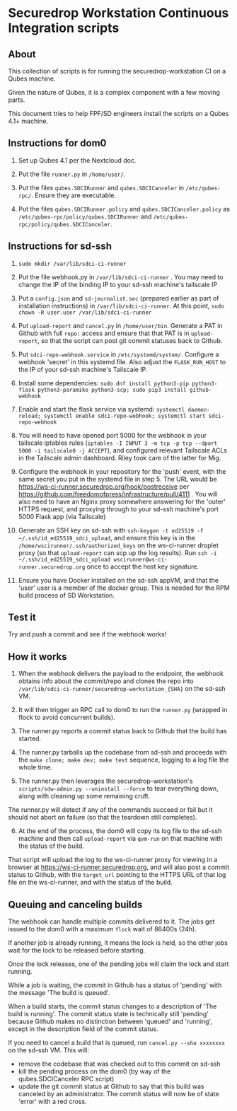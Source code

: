 # Securedrop Workstation Continuous Integration scripts

## About

This collection of scripts is for running the securedrop-workstation CI on a Qubes machine.

Given the nature of Qubes, it is a complex component with a few moving parts.

This document tries to help FPF/SD engineers install the scripts on a Qubes 4.1+ machine.

## Instructions for dom0

1. Set up Qubes 4.1 per the Nextcloud doc.

2. Put the file `runner.py` in `/home/user/`.

3. Put the files `qubes.SDCIRunner` and `qubes.SDCICanceler` in `/etc/qubes-rpc/`. Ensure they are executable.

4. Put the files `qubes.SDCIRunner.policy` and `qubes.SDCICanceler.policy` as `/etc/qubes-rpc/policy/qubes.SDCIRunner` and `/etc/qubes-rpc/policy/qubes.SDCICanceler`.


## Instructions for sd-ssh

1. `sudo mkdir /var/lib/sdci-ci-runner`

2. Put the file webhook.py in `/var/lib/sdci-ci-runner` . You may need to change the IP of the binding IP to your sd-ssh machine's tailscale IP

3. Put a `config.json` and `sd-journalist.sec` (prepared earlier as part of installation instructions) in `/var/lib/sdci-ci-runner`. At this point, `sudo chown -R user.user /var/lib/sdci-ci-runner`

4. Put `upload-report` and `cancel.py` in `/home/user/bin`. Generate a PAT in Github with full `repo:` access and ensure that that PAT is in `upload-report`, so that the script can post git commit statuses back to Github.

5. Put `sdci-repo-webhook.service` in `/etc/systemd/system/`. Configure a webhook 'secret' in this systemd file. Also adjust the `FLASK_RUN_HOST` to the IP of your sd-ssh machine's Tailscale IP.

6. Install some dependencies: `sudo dnf install python3-pip python3-flask python3-paramiko python3-scp; sudo pip3 install github-webhook`

7. Enable and start the flask service via systemd: `systemctl daemon-reload; systemctl enable sdci-repo-webhook; systemctl start sdci-repo-webhook`

8. You will need to have opened port 5000 for the webhook in your tailscale iptables rules (`iptables -I INPUT 3 -m tcp -p tcp --dport 5000 -i tailscale0 -j ACCEPT`), and configured relevant Tailscale ACLs in the Tailscale admin dashboard. Riley took care of the latter for Mig.

9. Configure the webhook in your repository for the 'push' event, with the same secret you put in the systemd file in step 5. The URL would be https://ws-ci-runner.securedrop.org/hook/postreceive per https://github.com/freedomofpress/infrastructure/pull/4111 . You will also need to have an Nginx proxy somewhere answering for the 'outer' HTTPS request, and proxying through to your sd-ssh machine's port 5000 Flask app (via Tailscale)

10. Generate an SSH key on sd-ssh with `ssh-keygen -t ed25519 -f ~/.ssh/id_ed25519_sdci_upload`, and ensure this key is in the `/home/wscirunner/.ssh/authorized_keys` on the ws-ci-runner droplet proxy (so that `upload-report` can scp up the log results). Run `ssh -i ~/.ssh/id_ed25519_sdci_upload wscirunner@ws-ci-runner.securedrop.org` once to accept the host key signature.

11. Ensure you have Docker installed on the sd-ssh appVM, and that the 'user' user is a member of the docker group. This is needed for the RPM build process of SD Workstation.


## Test it

Try and push a commit and see if the webhook works!


## How it works

1. When the webhook delivers the payload to the endpoint, the webhook obtains info about the commit/repo and clones the repo into `/var/lib/sdci-ci-runner/securedrop-workstation_{SHA}` on the sd-ssh VM.

2. It will then trigger an RPC call to dom0 to run the `runner.py` (wrapped in flock to avoid concurrent builds).

3. The runner.py reports a commit status back to Github that the build has started.

4. The runner.py tarballs up the codebase from sd-ssh and proceeds with the `make clone; make dev; make test` sequence, logging to a log file the whole time.

5. The runner.py then leverages the securedrop-workstation's `scripts/sdw-admin.py --uninstall --force` to tear everything down, along with cleaning up some remaining cruft.

The runner.py will detect if any of the commands succeed or fail but it should not abort on failure (so that the teardown still completes).

6. At the end of the process, the dom0 will copy its log file to the sd-ssh machine and then call `upload-report` via `qvm-run` on that machine with the status of the build.

That script will upload the log to the ws-ci-runner proxy for viewing in a browser at https://ws-ci-runner.securedrop.org, and will also post a commit status to Github, with the `target_url` pointing to the HTTPS URL of that log file on the ws-ci-runner, and with the status of the build.


## Queuing and canceling builds

The webhook can handle multiple commits delivered to it. The jobs get issued to the dom0 with a maximum `flock` wait of 86400s (24h).

If another job is already running, it means the lock is held, so the other jobs wait for the lock to be released before starting.

Once the lock releases, one of the pending jobs will claim the lock and start running.

While a job is waiting, the commit in Github has a status of 'pending' with the message 'The build is queued'.

When a build starts, the commit status changes to a description of 'The build is running'. The commit status state is technically still 'pending' because Github makes no distinction between 'queued' and 'running', except in the description field of the commit status.

If you need to cancel a build that is queued, run `cancel.py --sha xxxxxxxx` on the sd-ssh VM. This will:

 * remove the codebase that was checked out to this commit on sd-ssh
 * kill the pending process on the dom0 (by way of the qubes.SDCICanceler RPC script)
 * update the git commit status at Github to say that this build was canceled by an administrator. The commit status will now be of state 'error' with a red cross.
